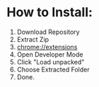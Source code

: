 

# How to Install:
1)  Download Repository
2) Extract Zip
3) [chrome://extensions](chrome://extensions)
4) Open Developer Mode
5) Click "Load unpacked"
6) Choose Extracted Folder
7) Done.
